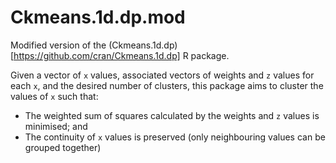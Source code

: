 # Ckmeans.1d.dp.mod

Modified version of the (Ckmeans.1d.dp)[https://github.com/cran/Ckmeans.1d.dp] R package.

Given a vector of `x` values, associated vectors of weights and `z` values for each `x`, and the desired number of clusters, this package aims to cluster the values of `x` such that:

* The weighted sum of squares calculated by the weights and `z` values is minimised; and
* The continuity of `x` values is preserved (only neighbouring values can be grouped together)
